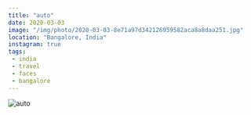 ```yaml
---
title: "auto"
date: 2020-03-03
image: "/img/photo/2020-03-03-8e71a97d342126959582aca8a8daa251.jpg"
location: "Bangalore, India"
instagram: true
tags:
 - india
 - travel
 - faces
 - bangalore
---
```


![auto](/img/photo/2020-03-03-8e71a97d342126959582aca8a8daa251.jpg)
